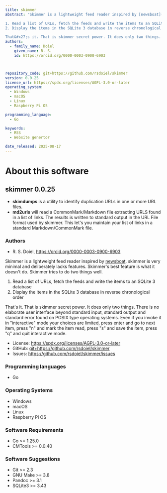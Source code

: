 ```yaml
---
title: skimmer
abstract: "Skimmer is a lightweight feed reader inspired by [newsboat](https://newsboat.org). skimmer is very minimal and deliberately lacks features.  Skimmer&#x27;s best feature is what it doesn&#x27;t do. Skimmer tries to do two things well.

1. Read a list of URLs, fetch the feeds and write the items to an SQLite 3 database
2. Display the items in the SQLite 3 database in reverse chronological order

That&#x27;s it. That is skimmer secret power. It does only two things. There is no elaborate user interface beyond standard input, standard output and standard error found on POSIX type operating systems. Even if you invoke it in &quot;interactive&quot; mode your choices are limited, press enter and go to next item, press &quot;n&quot; and mark the item read, press &quot;s&quot; and save the item, press &quot;q&quot; and quit interactive mode."
authors:
  - family_name: Doiel
    given_name: R. S.
    id: https://orcid.org/0000-0003-0900-6903



repository_code: git+https://github.com/rsdoiel/skimmer
version: 0.0.25
license_url: https://spdx.org/licenses/AGPL-3.0-or-later
operating_system:
  - Windows
  - macOS
  - Linux
  - Raspberry Pi OS

programming_language:
  - Go

keywords:
  - RSS
  - Website genertor

date_released: 2025-08-17
---
```


About this software
===================

## skimmer 0.0.25

- **skimdumps** is a utility to identify duplication URLs in one or more URL files.
- **md2urls** will read a CommonMark/Markdown file extracting URLS found in a list of links.
  The results is written to standard output in the URL File format used by skimmer. This
  let's you maintain your list of links in a standard Markdown/CommonMark file.

### Authors

- R. S. Doiel, <https://orcid.org/0000-0003-0900-6903>






Skimmer is a lightweight feed reader inspired by [newsboat](https://newsboat.org). skimmer is very minimal and deliberately lacks features.  Skimmer&#x27;s best feature is what it doesn&#x27;t do. Skimmer tries to do two things well.

1. Read a list of URLs, fetch the feeds and write the items to an SQLite 3 database
2. Display the items in the SQLite 3 database in reverse chronological order

That&#x27;s it. That is skimmer secret power. It does only two things. There is no elaborate user interface beyond standard input, standard output and standard error found on POSIX type operating systems. Even if you invoke it in &quot;interactive&quot; mode your choices are limited, press enter and go to next item, press &quot;n&quot; and mark the item read, press &quot;s&quot; and save the item, press &quot;q&quot; and quit interactive mode.

- License: <https://spdx.org/licenses/AGPL-3.0-or-later>
- GitHub: <git+https://github.com/rsdoiel/skimmer>
- Issues: <https://github.com/rsdoiel/skimmer/issues>

### Programming languages

- Go


### Operating Systems

- Windows
- macOS
- Linux
- Raspberry Pi OS


### Software Requirements

- Go >= 1.25.0
- CMTools >= 0.0.40


### Software Suggestions

- Git &gt;&#x3D; 2.3
- GNU Make &gt;&#x3D; 3.8
- Pandoc &gt;&#x3D; 3.1
- SQLite3 &gt;&#x3D; 3.43


